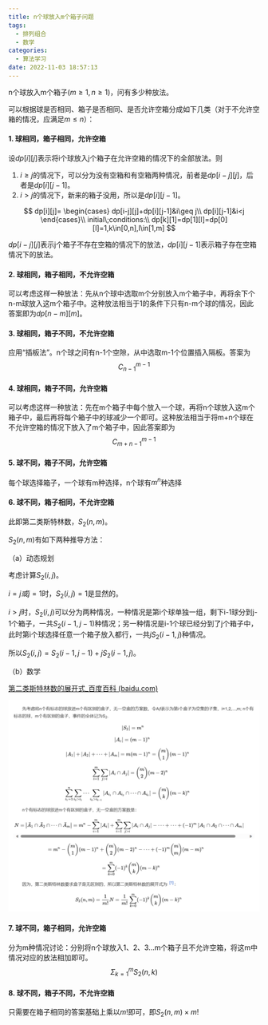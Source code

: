 ```yaml
---
title: n个球放入m个箱子问题
tags:
  - 排列组合
  - 数学
categories:
  - 算法学习
date: 2022-11-03 18:57:13
---
```


n个球放入m个箱子$(m\geq1,n\geq1)$，问有多少种放法。

<!--more-->

可以根据球是否相同、箱子是否相同、是否允许空箱分成如下几类（对于不允许空箱的情况，应满足$m\leq n$）：

#### 1. 球相同，箱子相同，允许空箱

设$dp[i][j]$表示将i个球放入j个箱子在允许空箱的情况下的全部放法。则

1. $i \ge j$的情况下，可以分为没有空箱和有空箱两种情况，前者是$dp[i-j][j]$，后者是$dp[i][j-1]$。
2. $i>j$的情况下，新来的箱子没用，所以是$dp[i][j-1]$。

$$
dp[i][j]= \begin{cases}
dp[i-j][j]+dp[i][j-1]&i\geq j\\
dp[i][j-1]&i<j
\end{cases}\\
initial\;conditions:\\
dp[k][1]=dp[1][l]=dp[0][l]=1,k\in[0,n],l\in[1,m]
$$

$dp[i-j][j]$表示j个箱子不存在空箱的情况下的放法，$dp[i][j-1]$表示箱子存在空箱情况下的放法。


#### 2. 球相同，箱子相同，不允许空箱

可以考虑这样一种放法：先从n个球中选取m个分别放入m个箱子中，再将余下个n-m球放入这m个箱子中。这种放法相当于1的条件下只有n-m个球的情况，因此答案即为$dp[n-m][m]$。

#### 3. 球相同，箱子不同，不允许空箱

应用“插板法”。n个球之间有n-1个空隙，从中选取m-1个位置插入隔板。答案为
$$
C_{n-1}^{m-1}
$$

#### 4. 球相同，箱子不同，允许空箱

可以考虑这样一种放法：先在m个箱子中每个放入一个球，再将n个球放入这m个箱子中，最后再将每个箱子中的球减少一个即可。这种放法相当于将m+n个球在不允许空箱的情况下放入了m个箱子中，因此答案即为
$$
C_{m+n-1}^{m-1}
$$

#### 5. 球不同，箱子不同，允许空箱

每个球选择箱子，一个球有m种选择，n个球有$m^n$种选择

#### 6. 球不同，箱子相同，不允许空箱

此即第二类斯特林数，$S_2(n,m)$。

$S_2(n,m)$有如下两种推导方法：

（a）动态规划

考虑计算$S_2(i,j)$。

$i=j或j=1$时，$S_2(i,j)=1$是显然的。

$i>j$时，$S_2(i,j)$可以分为两种情况，一种情况是第i个球单独一组，剩下i-1球分到j-1个箱子，一共$S_2(i-1,j-1)$种情况；另一种情况是i-1个球已经分到了j个箱子中，此时第i个球选择任意一个箱子放入都行，一共$jS_2(i-1,j)$种情况。

所以$S_2(i,j)=S_2(i-1,j-1)+jS_2(i-1,j)$。

（b）数学

[第二类斯特林数的展开式_百度百科 (baidu.com)](https://baike.baidu.com/item/第二类斯特林数的展开式/16516893)

![image-20231027163750718](image-20231027163750718.png)

#### 7. 球不同，箱子相同，允许空箱

分为m种情况讨论：分别将n个球放入1、2、3...m个箱子且不允许空箱，将这m中情况对应的放法相加即可。
$$
\Sigma_{k=1}^m S_2(n,k)
$$

#### 8. 球不同，箱子不同，不允许空箱

只需要在箱子相同的答案基础上乘以$m!$即可，即$S_2(n,m)\times m!$
